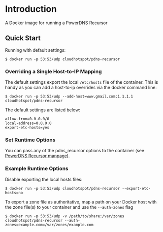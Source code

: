 # Introduction

A Docker image for running a PowerDNS Recursor

## Quick Start

Running with default settings:

```console
$ docker run -p 53:53/udp cloudhotspot/pdns-recursor
```

### Overriding a Single Host-to-IP Mapping
The default settings export the local `/etc/hosts` file of the container.  This is handy as you can add a host-to-ip overrides via the docker command line:

```console
$ docker run -p 53:53/udp --add-host=www.gmail.com:1.1.1.1 cloudhotspot/pdns-recursor
```

The default settings are listed below:

```
allow-from=0.0.0.0/0
local-address=0.0.0.0
export-etc-hosts=yes
```


### Set Runtime Options
You can pass any of the pdns_recursor options to the container (see <a href="https://doc.powerdns.com/md/manpages/pdns_recursor.1/" target="_blank">PowerDNS Recursor manpage</a>).

### Example Runtime Options
Disable exporting the local hosts files:
```console
$ docker run -p 53:53/udp cloudhotspot/pdns-recursor --export-etc-hosts=no
```

To export a zone file as authoritative, map a path on your Docker host with the zone file(s) to your container and use the `--auth-zones` flag
```console
$ docker run -p 53:53/udp -v /path/to/share:/var/zones cloudhotspot/pdns-recursor --auth-zones=example.com=/var/zones/example.com
```


